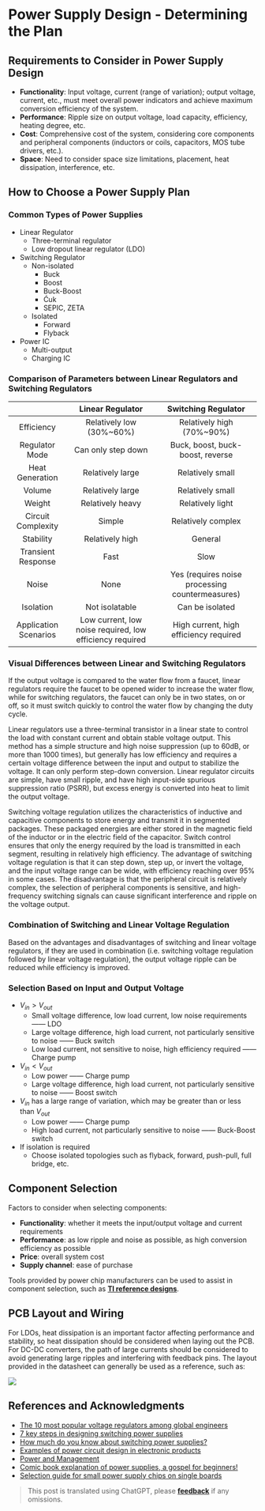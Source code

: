# Power Supply Design - Determining the Plan

## Requirements to Consider in Power Supply Design

- **Functionality**: Input voltage, current (range of variation); output voltage, current, etc., must meet overall power indicators and achieve maximum conversion efficiency of the system.
- **Performance**: Ripple size on output voltage, load capacity, efficiency, heating degree, etc.
- **Cost**: Comprehensive cost of the system, considering core components and peripheral components (inductors or coils, capacitors, MOS tube drivers, etc.).
- **Space**: Need to consider space size limitations, placement, heat dissipation, interference, etc.

## How to Choose a Power Supply Plan

### Common Types of Power Supplies

- Linear Regulator
  - Three-terminal regulator
  - Low dropout linear regulator (LDO)
- Switching Regulator
  - Non-isolated
    - Buck
    - Boost
    - Buck-Boost
    - Ćuk
    - SEPIC, ZETA
  - Isolated
    - Forward
    - Flyback
- Power IC
  - Multi-output
  - Charging IC

### Comparison of Parameters between Linear Regulators and Switching Regulators

|                       |                     Linear Regulator                     |               Switching Regulator               |
| :-------------------: | :------------------------------------------------------: | :---------------------------------------------: |
|      Efficiency       |                 Relatively low (30%~60%)                 |            Relatively high (70%~90%)            |
|    Regulator Mode     |                    Can only step down                    |        Buck, boost, buck-boost, reverse         |
|    Heat Generation    |                     Relatively large                     |                Relatively small                 |
|        Volume         |                     Relatively large                     |                Relatively small                 |
|        Weight         |                     Relatively heavy                     |                Relatively light                 |
|  Circuit Complexity   |                          Simple                          |               Relatively complex                |
|       Stability       |                     Relatively high                      |                     General                     |
|  Transient Response   |                           Fast                           |                      Slow                       |
|         Noise         |                           None                           | Yes (requires noise processing countermeasures) |
|       Isolation       |                      Not isolatable                      |                 Can be isolated                 |
| Application Scenarios | Low current, low noise required, low efficiency required |     High current, high efficiency required      |

### Visual Differences between Linear and Switching Regulators

If the output voltage is compared to the water flow from a faucet, linear regulators require the faucet to be opened wider to increase the water flow, while for switching regulators, the faucet can only be in two states, on or off, so it must switch quickly to control the water flow by changing the duty cycle.

Linear regulators use a three-terminal transistor in a linear state to control the load with constant current and obtain stable voltage output. This method has a simple structure and high noise suppression (up to 60dB, or more than 1000 times), but generally has low efficiency and requires a certain voltage difference between the input and output to stabilize the voltage. It can only perform step-down conversion. Linear regulator circuits are simple, have small ripple, and have high input-side spurious suppression ratio (PSRR), but excess energy is converted into heat to limit the output voltage.

Switching voltage regulation utilizes the characteristics of inductive and capacitive components to store energy and transmit it in segmented packages. These packaged energies are either stored in the magnetic field of the inductor or in the electric field of the capacitor. Switch control ensures that only the energy required by the load is transmitted in each segment, resulting in relatively high efficiency. The advantage of switching voltage regulation is that it can step down, step up, or invert the voltage, and the input voltage range can be wide, with efficiency reaching over 95% in some cases. The disadvantage is that the peripheral circuit is relatively complex, the selection of peripheral components is sensitive, and high-frequency switching signals can cause significant interference and ripple on the voltage output.

### Combination of Switching and Linear Voltage Regulation

Based on the advantages and disadvantages of switching and linear voltage regulators, if they are used in combination (i.e. switching voltage regulation followed by linear voltage regulation), the output voltage ripple can be reduced while efficiency is improved.

### Selection Based on Input and Output Voltage

- $V_{in}>V_{out}$
  - Small voltage difference, low load current, low noise requirements —— LDO
  - Large voltage difference, high load current, not particularly sensitive to noise —— Buck switch
  - Low load current, not sensitive to noise, high efficiency required —— Charge pump
- $V_{in}<V_{out}$
  - Low power —— Charge pump
  - Large voltage difference, high load current, not particularly sensitive to noise —— Boost switch
- $V_{in}$ has a large range of variation, which may be greater than or less than $V_{out}$
  - Low power —— Charge pump
  - High load current, not particularly sensitive to noise —— Buck-Boost switch
- If isolation is required
  - Choose isolated topologies such as flyback, forward, push-pull, full bridge, etc.

## Component Selection

Factors to consider when selecting components:

- **Functionality**: whether it meets the input/output voltage and current requirements
- **Performance**: as low ripple and noise as possible, as high conversion efficiency as possible
- **Price**: overall system cost
- **Supply channel**: ease of purchase

Tools provided by power chip manufacturers can be used to assist in component selection, such as [**TI reference designs**](http://www.ti.com.cn/cn/reference-designs/index.html).

## PCB Layout and Wiring

For LDOs, heat dissipation is an important factor affecting performance and stability, so heat dissipation should be considered when laying out the PCB.  
For DC-DC converters, the path of large currents should be considered to avoid generating large ripples and interfering with feedback pins. The layout provided in the datasheet can generally be used as a reference, such as:

![](https://wiki-media-1253965369.cos.ap-guangzhou.myqcloud.com/img/20200202194045.png)

## References and Acknowledgments

- [The 10 most popular voltage regulators among global engineers](https://mp.weixin.qq.com/s/l4-iG3Ki4R70X8GeHg3OpA)
- [7 key steps in designing switching power supplies](https://mp.weixin.qq.com/s/19ePnO54yBIvatcj5nVRBg)
- [How much do you know about switching power supplies?](https://mp.weixin.qq.com/s/ilSCii7jw9DHfIqorrq5Yg)
- [Examples of power circuit design in electronic products](https://www.eetree.cn/wiki/ps_design_case#%E7%94%B5%E5%AD%90%E4%BA%A7%E5%93%81%E4%B8%AD%E7%94%B5%E6%BA%90%E7%94%B5%E8%B7%AF%E7%9A%84%E8%AE%BE%E8%AE%A1%E4%B8%BE%E4%BE%8B)
- [Power and Management](https://www.eetree.cn/wiki/powersupply)
- [Comic book explanation of power supplies, a gospel for beginners!](https://mp.weixin.qq.com/s/R6c96mmincweZ_xV7ex2QQ)
- [Selection guide for small power supply chips on single boards](https://mp.weixin.qq.com/s/ZPNlGc3JHovSvxzh7uWD9g)

> This post is translated using ChatGPT, please [**feedback**](https://github.com/linyuxuanlin/Wiki_MkDocs/issues/new) if any omissions.

